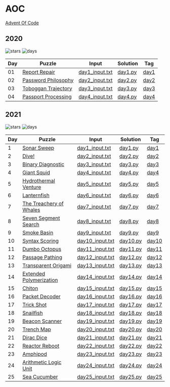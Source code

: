 # AOC

[Advent Of Code](https://adventofcode.com/)

## 2020

![stars](https://img.shields.io/badge/stars%20-8-yellow)
![days](https://img.shields.io/badge/days%20completed-4-red)

| Day | Puzzle                                                                         | Input                                                                                 | Solution                                                                | Tag                                                       |
| --- | ------------------------------------------------------------------------------ | ------------------------------------------------------------------------------------- | ----------------------------------------------------------------------- | --------------------------------------------------------- |
| 01  | [Report Repair](https://github.com/mukundv/aoc/blob/main/day01/day01.md)       | [day1_input.txt](https://github.com/mukundv/aoc/blob/main/2020/day01/day01_input.txt) | [day1.py](https://github.com/mukundv/aoc/blob/main/2020/day01/day01.py) | [day1](https://github.com/mukundv/aoc/releases/tag/day01) |
| 02  | [Password Philosophy](https://github.com/mukundv/aoc/blob/main/day02/day02.md) | [day2_input.txt](https://github.com/mukundv/aoc/blob/main/2020/day02/day02_input.txt) | [day2.py](https://github.com/mukundv/aoc/blob/main/2020/day02/day02.py) | [day2](https://github.com/mukundv/aoc/releases/tag/day02) |
| 03  | [Toboggan Trajectory](https://github.com/mukundv/aoc/blob/main/day03/day03.md) | [day3_input.txt](https://github.com/mukundv/aoc/blob/main/2020/day03/day03_input.txt) | [day3.py](https://github.com/mukundv/aoc/blob/main/2020/day03/day03.py) | [day3](https://github.com/mukundv/aoc/releases/tag/day03) |
| 04  | [Passport Processing](https://github.com/mukundv/aoc/blob/main/day04/day04.md) | [day4_input.txt](https://github.com/mukundv/aoc/blob/main/2020/day04/day04_input.txt) | [day4.py](https://github.com/mukundv/aoc/blob/main/2020/day04/day04.py) | [day4](https://github.com/mukundv/aoc/releases/tag/day04) |

## 2021

![stars](https://img.shields.io/badge/stars%20-50-yellow)
![days](https://img.shields.io/badge/days%20completed-25-red)

| Day | Puzzle                                                                                   | Input                                                                                   | Solution                                                                  | Tag                                                            |
| --- | ---------------------------------------------------------------------------------------- | --------------------------------------------------------------------------------------- | ------------------------------------------------------------------------- | -------------------------------------------------------------- |
| 1   | [Sonar Sweep](https://github.com/mukundv/AOC2021/blob/master/day1/day1.md)               | [day1_input.txt](https://github.com/mukundv/AOC2021/blob/master/day1/day1_input.txt)    | [day1.py](https://github.com/mukundv/AOC2021/blob/master/day1/day1.py)    | [day1](https://github.com/mukundv/AOC2021/releases/tag/day1)   |
| 2   | [Dive!](https://github.com/mukundv/AOC2021/blob/master/day2/day2.md)                     | [day2_input.txt](https://github.com/mukundv/AOC2021/blob/master/day2/day2_input.txt)    | [day2.py](https://github.com/mukundv/AOC2021/blob/master/day2/day2.py)    | [day2](https://github.com/mukundv/AOC2021/releases/tag/day2)   |
| 3   | [Binary Diagnostic](https://github.com/mukundv/AOC2021/blob/master/day3/day3.md)         | [day3_input.txt](https://github.com/mukundv/AOC2021/blob/master/day3/day3_input.txt)    | [day3.py](https://github.com/mukundv/AOC2021/blob/master/day3/day3.py)    | [day3](https://github.com/mukundv/AOC2021/releases/tag/day3)   |
| 4   | [Giant Squid](https://github.com/mukundv/AOC2021/blob/master/day4/day4.md)               | [day4_input.txt](https://github.com/mukundv/AOC2021/blob/master/day4/day4_input.txt)    | [day4.py](https://github.com/mukundv/AOC2021/blob/master/day4/day4.py)    | [day4](https://github.com/mukundv/AOC2021/releases/tag/day4)   |
| 5   | [Hydrothermal Venture](https://github.com/mukundv/AOC2021/blob/master/day5/day5.md)      | [day5_input.txt](https://github.com/mukundv/AOC2021/blob/master/day5/day5_input.txt)    | [day5.py](https://github.com/mukundv/AOC2021/blob/master/day5/day5.py)    | [day5](https://github.com/mukundv/AOC2021/releases/tag/day5)   |
| 6   | [Lanternfish](https://github.com/mukundv/AOC2021/blob/master/day6/day6.md)               | [day6_input.txt](https://github.com/mukundv/AOC2021/blob/master/day6/day6_input.txt)    | [day6.py](https://github.com/mukundv/AOC2021/blob/master/day6/day6.py)    | [day6](https://github.com/mukundv/AOC2021/releases/tag/day6)   |
| 7   | [The Treachery of Whales](https://github.com/mukundv/AOC2021/blob/master/day7/day7.md)   | [day7_input.txt](https://github.com/mukundv/AOC2021/blob/master/day7/day7_input.txt)    | [day7.py](https://github.com/mukundv/AOC2021/blob/master/day7/day7.py)    | [day7](https://github.com/mukundv/AOC2021/releases/tag/day7)   |
| 8   | [Seven Segment Search](https://github.com/mukundv/AOC2021/blob/master/day8/day8.md)      | [day8_input.txt](https://github.com/mukundv/AOC2021/blob/master/day8/day8_input.txt)    | [day8.py](https://github.com/mukundv/AOC2021/blob/master/day8/day8.py)    | [day8](https://github.com/mukundv/AOC2021/releases/tag/day8)   |
| 9   | [Smoke Basin](https://github.com/mukundv/AOC2021/blob/master/day9/day9.md)               | [day9_input.txt](https://github.com/mukundv/AOC2021/blob/master/day9/day9_input.txt)    | [day9.py](https://github.com/mukundv/AOC2021/blob/master/day9/day9.py)    | [day9](https://github.com/mukundv/AOC2021/releases/tag/day9)   |
| 10  | [Syntax Scoring](https://github.com/mukundv/AOC2021/blob/master/day10/day10.md)          | [day10_input.txt](https://github.com/mukundv/AOC2021/blob/master/day10/day10_input.txt) | [day10.py](https://github.com/mukundv/AOC2021/blob/master/day10/day10.py) | [day10](https://github.com/mukundv/AOC2021/releases/tag/day10) |
| 11  | [Dumbo Octopus](https://github.com/mukundv/AOC2021/blob/master/day11/day11.md)           | [day11_input.txt](https://github.com/mukundv/AOC2021/blob/master/day11/day11_input.txt) | [day11.py](https://github.com/mukundv/AOC2021/blob/master/day11/day11.py) | [day11](https://github.com/mukundv/AOC2021/releases/tag/day11) |
| 12  | [Passage Pathing](https://github.com/mukundv/AOC2021/blob/master/day12/day12.md)         | [day12_input.txt](https://github.com/mukundv/AOC2021/blob/master/day12/day12_input.txt) | [day12.py](https://github.com/mukundv/AOC2021/blob/master/day12/day12.py) | [day12](https://github.com/mukundv/AOC2021/releases/tag/day12) |
| 13  | [Transparent Origami](https://github.com/mukundv/AOC2021/blob/master/day13/day13.md)     | [day13_input.txt](https://github.com/mukundv/AOC2021/blob/master/day13/day13_input.txt) | [day13.py](https://github.com/mukundv/AOC2021/blob/master/day13/day13.py) | [day13](https://github.com/mukundv/AOC2021/releases/tag/day13) |
| 14  | [Extended Polymerization](https://github.com/mukundv/AOC2021/blob/master/day14/day14.md) | [day14_input.txt](https://github.com/mukundv/AOC2021/blob/master/day14/day14_input.txt) | [day14.py](https://github.com/mukundv/AOC2021/blob/master/day14/day14.py) | [day14](https://github.com/mukundv/AOC2021/releases/tag/day14) |
| 15  | [Chiton](https://github.com/mukundv/AOC2021/blob/master/day15/day15.md)                  | [day15_input.txt](https://github.com/mukundv/AOC2021/blob/master/day15/day15_input.txt) | [day15.py](https://github.com/mukundv/AOC2021/blob/master/day15/day15.py) | [day15](https://github.com/mukundv/AOC2021/releases/tag/day15) |
| 16  | [Packet Decoder](https://github.com/mukundv/AOC2021/blob/master/day16/day16.md)          | [day16_input.txt](https://github.com/mukundv/AOC2021/blob/master/day16/day16_input.txt) | [day16.py](https://github.com/mukundv/AOC2021/blob/master/day16/day16.py) | [day16](https://github.com/mukundv/AOC2021/releases/tag/day16) |
| 17  | [Trick Shot](https://github.com/mukundv/AOC2021/blob/master/day17/day17.md)              | [day17_input.txt](https://github.com/mukundv/AOC2021/blob/master/day17/day17_input.txt) | [day17.py](https://github.com/mukundv/AOC2021/blob/master/day17/day17.py) | [day17](https://github.com/mukundv/AOC2021/releases/tag/day17) |
| 18  | [Snailfish](https://github.com/mukundv/AOC2021/blob/master/day18/day18.md)               | [day18_input.txt](https://github.com/mukundv/AOC2021/blob/master/day18/day18_input.txt) | [day18.py](https://github.com/mukundv/AOC2021/blob/master/day18/day18.py) | [day18](https://github.com/mukundv/AOC2021/releases/tag/day18) |
| 19  | [Beacon Scanner](https://github.com/mukundv/AOC2021/blob/master/day19/day19.md)          | [day19_input.txt](https://github.com/mukundv/AOC2021/blob/master/day19/day19_input.txt) | [day19.py](https://github.com/mukundv/AOC2021/blob/master/day19/day19.py) | [day19](https://github.com/mukundv/AOC2021/releases/tag/day19) |
| 20  | [Trench Map](https://github.com/mukundv/AOC2021/blob/master/day20/day20.md)              | [day20_input.txt](https://github.com/mukundv/AOC2021/blob/master/day20/day20_input.txt) | [day20.py](https://github.com/mukundv/AOC2021/blob/master/day20/day20.py) | [day20](https://github.com/mukundv/AOC2021/releases/tag/day20) |
| 21  | [Dirac Dice](https://github.com/mukundv/AOC2021/blob/master/day21/day21.md)              | [day21_input.txt](https://github.com/mukundv/AOC2021/blob/master/day21/day21_input.txt) | [day21.py](https://github.com/mukundv/AOC2021/blob/master/day21/day21.py) | [day21](https://github.com/mukundv/AOC2021/releases/tag/day21) |
| 22  | [Reactor Reboot](https://github.com/mukundv/AOC2021/blob/master/day22/day22.md)          | [day22_input.txt](https://github.com/mukundv/AOC2021/blob/master/day22/day22_input.txt) | [day22.py](https://github.com/mukundv/AOC2021/blob/master/day22/day22.py) | [day22](https://github.com/mukundv/AOC2021/releases/tag/day22) |
| 23  | [Amphipod](https://github.com/mukundv/AOC2021/blob/master/day23/day23.md)                | [day23_input.txt](https://github.com/mukundv/AOC2021/blob/master/day23/day23_input.txt) | [day23.py](https://github.com/mukundv/AOC2021/blob/master/day23/day23.py) | [day23](https://github.com/mukundv/AOC2021/releases/tag/day23) |
| 24  | [Arithmetic Logic Unit](https://github.com/mukundv/AOC2021/blob/master/day24/day24.md)   | [day24_input.txt](https://github.com/mukundv/AOC2021/blob/master/day24/day24_input.txt) | [day24.py](https://github.com/mukundv/AOC2021/blob/master/day24/day24.py) | [day24](https://github.com/mukundv/AOC2021/releases/tag/day24) |
| 25  | [Sea Cucumber](https://github.com/mukundv/AOC2021/blob/master/day25/day25.md)            | [day25_input.txt](https://github.com/mukundv/AOC2021/blob/master/day25/day25_input.txt) | [day25.py](https://github.com/mukundv/AOC2021/blob/master/day25/day25.py) | [day25](https://github.com/mukundv/AOC2021/releases/tag/day25) |